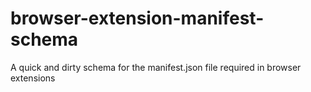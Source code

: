 # browser-extension-manifest-schema
A quick and dirty schema for the manifest.json file required in browser extensions
